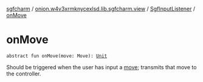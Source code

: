 [sgfcharm](../../index.md) / [onion.w4v3xrmknycexlsd.lib.sgfcharm.view](../index.md) / [SgfInputListener](index.md) / [onMove](./on-move.md)

# onMove

`abstract fun onMove(move: Move): `[`Unit`](https://kotlinlang.org/api/latest/jvm/stdlib/kotlin/-unit/index.html)

Should be triggered when the user has input a [move](on-move.md#onion.w4v3xrmknycexlsd.lib.sgfcharm.view.SgfInputListener$onMove(onion.w4v3xrmknycexlsd.lib.sgfcharm.parse.SgfType.Move)/move); transmits that move to the controller.

